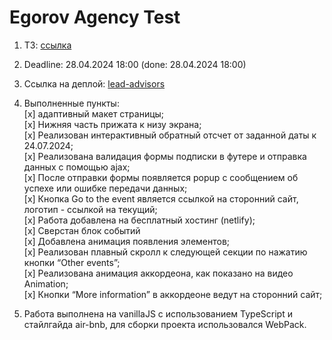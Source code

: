 # Egorov Agency Test

1. ТЗ: [ссылка](https://docs.google.com/document/d/1GPItQp07Cr-F6g1vnNp1VtbWz4lOV8jXaER5zwFtaQs/edit)
2. Deadline: 28.04.2024 18:00 (done: 28.04.2024 18:00)
3. Ссылка на деплой: [lead-advisors](https://lead-advisors.netlify.app/)
4. Выполненные пункты:  
  [x] адаптивный макет страницы;  
  [x] Нижняя часть прижата к низу экрана;  
  [x] Реализован интерактивный обратный отсчет от заданной даты к 24.07.2024;  
  [x] Реализована валидация формы подписки в футере и отправка данных с помощью ajax;  
  [x] После отправки формы появляется popup с сообщением об успехе или ошибке передачи данных;  
  [x] Кнопка Go to the event является ссылкой на сторонний сайт, логотип - ссылкой на текущий;  
  [x] Работа добавлена на бесплатный хостинг (netlify);  
  [x] Сверстан блок событий  
  [x] Добавлена анимация появления элементов;  
  [x] Реализован плавный скролл к следующей секции по нажатию кнопки “Other events”;  
  [x] Реализована анимация аккордеона, как показано на видео Animation;  
  [x] Кнопки “More information” в аккордеоне ведут на сторонний сайт;  

5. Работа выполнена на vanillaJS с использованием TypeScript и стайлгайда air-bnb, для сборки проекта использовался WebPack.
